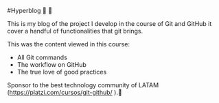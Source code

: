 #Hyperblog 💚 🚀

This is my blog of the project I develop in the course of Git and GitHub
it cover a handful of functionalities that git brings.

This was the content viewed in this course:

* All Git commands
* The workflow on GitHub
* The true love of good practices

Sponsor to the best technology community of LATAM
(https://platzi.com/cursos/git-github/ ).💢
